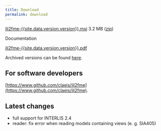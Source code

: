 ```yaml
---
title: Download
permalink: download
---
```


[ili2fme-{{site.data.version.version}}.msi](https://downloads.interlis.ch/ili2fme/ili2fme-{{site.data.version.version}}.msi) 3.2 MB ([zip](https://downloads.interlis.ch/ili2fme/ili2fme-{{site.data.version.version}}.zip))

Documentation

[ili2fme-{{site.data.version.version}}.pdf](https://downloads.interlis.ch/ili2fme/ili2fme-{{site.data.version.version}}.pdf)


Archived versions can be found [here](https://downloads.interlis.ch/ili2fme).

## For software developers

[https://www.github.com/claeis/ili2fme](https://www.github.com/claeis/ili2fme).

## Latest changes

- full support for INTERLIS 2.4
- reader: fix error when reading models containing views (e. g. SIA405)

